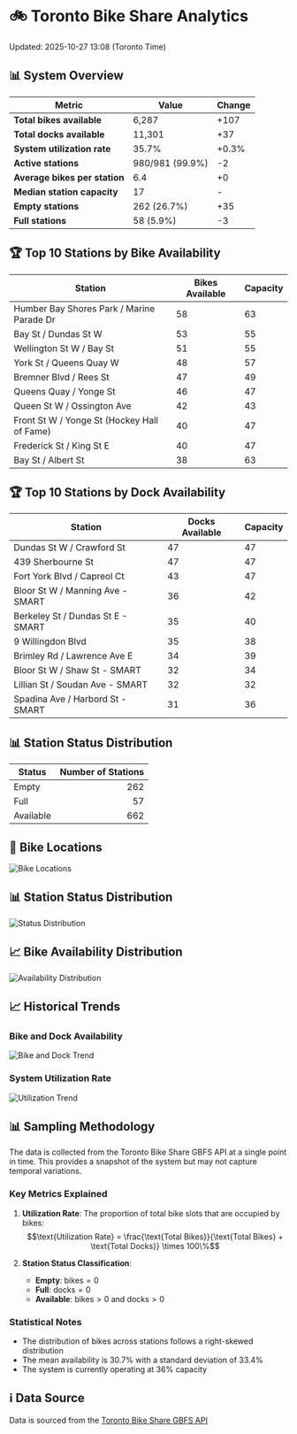 # 🚲 Toronto Bike Share Analytics

Updated: 2025-10-27 13:08 (Toronto Time)

## 📊 System Overview
| Metric | Value | Change |
|--------|-------|--------|
| **Total bikes available** | 6,287 | +107 |
| **Total docks available** | 11,301 | +37 |
| **System utilization rate** | 35.7% | +0.3% |
| **Active stations** | 980/981 (99.9%) | -2 |
| **Average bikes per station** | 6.4 | +0 |
| **Median station capacity** | 17 | - |
| **Empty stations** | 262 (26.7%) | +35 |
| **Full stations** | 58 (5.9%) | -3 |

## 🏆 Top 10 Stations by Bike Availability
| Station | Bikes Available | Capacity |
|---------|-----------------|----------|
| Humber Bay Shores Park / Marine Parade Dr | 58 | 63 |
| Bay St / Dundas St W | 53 | 55 |
| Wellington St W / Bay St | 51 | 55 |
| York St / Queens Quay W | 48 | 57 |
| Bremner Blvd / Rees St | 47 | 49 |
| Queens Quay / Yonge St | 46 | 47 |
| Queen St W / Ossington Ave | 42 | 43 |
| Front St W / Yonge St (Hockey Hall of Fame) | 40 | 47 |
| Frederick St / King St E | 40 | 47 |
| Bay St / Albert St | 38 | 63 |

## 🏆 Top 10 Stations by Dock Availability
| Station | Docks Available | Capacity |
|---------|-----------------|----------|
| Dundas St W / Crawford St | 47 | 47 |
| 439 Sherbourne St | 47 | 47 |
| Fort York  Blvd / Capreol Ct | 43 | 47 |
| Bloor St W / Manning Ave - SMART | 36 | 42 |
| Berkeley St / Dundas St E - SMART | 35 | 40 |
| 9 Willingdon Blvd | 35 | 38 |
| Brimley Rd / Lawrence Ave E  | 34 | 39 |
| Bloor St W / Shaw St - SMART | 32 | 34 |
| Lillian St / Soudan Ave - SMART | 32 | 32 |
| Spadina Ave / Harbord St - SMART | 31 | 36 |

## 📊 Station Status Distribution
| Status     | Number of Stations |
|------------|-------------------:|
| Empty      | 262 |
| Full       | 57 |
| Available  | 662 |

## 📍 Bike Locations
![Bike Locations](docs/plots/location_plot.png)

## 📊 Station Status Distribution
![Status Distribution](docs/plots/status_distribution.png)

## 📈 Bike Availability Distribution
![Availability Distribution](docs/plots/availability_dist.png)

## 📈 Historical Trends
### Bike and Dock Availability
![Bike and Dock Trend](docs/plots/time_series/bike_dock_trend.png)

### System Utilization Rate
![Utilization Trend](docs/plots/time_series/utilization_trend.png)

## 📊 Sampling Methodology
The data is collected from the Toronto Bike Share GBFS API at a single point in time. This provides a snapshot of the system but may not capture temporal variations.

### Key Metrics Explained
1. **Utilization Rate**: The proportion of total bike slots that are occupied by bikes:
   $$\text{Utilization Rate} = \frac{\text{Total Bikes}}{\text{Total Bikes} + \text{Total Docks}} \times 100\%$$

2. **Station Status Classification**:
   - **Empty**: $\text{bikes} = 0$
   - **Full**: $\text{docks} = 0$
   - **Available**: $\text{bikes} > 0$ and $\text{docks} > 0$

### Statistical Notes
- The distribution of bikes across stations follows a right-skewed distribution
- The mean availability is 30.7% with a standard deviation of 33.4%
- The system is currently operating at 36% capacity

## ℹ️ Data Source
Data is sourced from the [Toronto Bike Share GBFS API](https://tor.publicbikesystem.net/ube/gbfs/v1/en/station_status)
